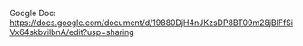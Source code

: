 Google Doc: https://docs.google.com/document/d/19880DjH4nJKzsDP8BT09m28jBlFfSiVx64skbvilbnA/edit?usp=sharing
